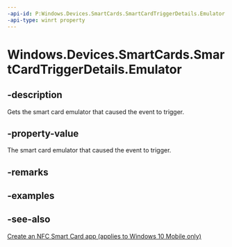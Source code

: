 ```yaml
---
-api-id: P:Windows.Devices.SmartCards.SmartCardTriggerDetails.Emulator
-api-type: winrt property
---
```


<!-- Property syntax
public Windows.Devices.SmartCards.SmartCardEmulator Emulator { get; }
-->

# Windows.Devices.SmartCards.SmartCardTriggerDetails.Emulator

## -description
Gets the smart card emulator that caused the event to trigger.

## -property-value
The smart card emulator that caused the event to trigger.

## -remarks

## -examples

## -see-also
[Create an NFC Smart Card app (applies to Windows 10 Mobile only)](/windows/uwp/devices-sensors/host-card-emulation)
